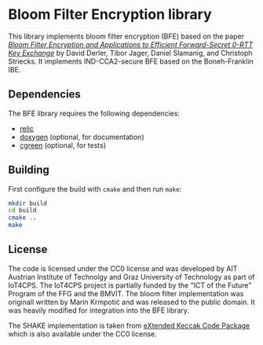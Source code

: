 Bloom Filter Encryption library
===============================

This library implements bloom filter encryption (BFE) based on the paper [*Bloom Filter Encryption
and Applications to Efficient Forward-Secret 0-RTT Key Exchange*](https://eprint.iacr.org/2018/199)
by David Derler, Tibor Jager, Daniel Slamanig, and Christoph Striecks. It implements IND-CCA2-secure
BFE based on the Boneh-Franklin IBE.

Dependencies
------------

The BFE library requires the following dependencies:
* [relic](https://github.com/relic-toolkit/relic)
* [doxygen](http://www.doxygen.nl/index.html) (optional, for documentation)
* [cgreen](https://github.com/cgreen-devs/cgreen) (optional, for tests)

Building
--------

First configure the build with `cmake` and then run `make`:
```sh
mkdir build
cd build
cmake ..
make
```

License
-------

The code is licensed under the CC0 license and was developed by AIT Austrian Institute of Technolgy
and Graz University of Technology as part of IoT4CPS. The IoT4CPS project is partially funded by the
"ICT of the Future" Program of the FFG and the BMVIT. The bloom filter implementation was originall
written by Marin Krmpotić and was released to the public domain. It was heavily modified for
integration into the BFE library.

The SHAKE implementation is taken from [eXtended Keccak Code Package](https://github.com/XKCP/XKCP)
which is also available under the CC0 license.
